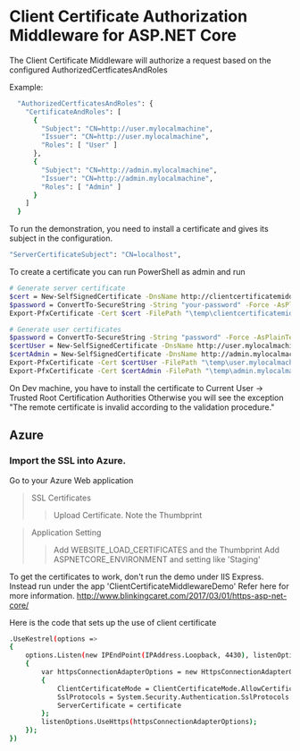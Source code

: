 # Client Certificate Authorization Middleware for ASP.NET Core
The Client Certificate Middleware will authorize a request based on the configured AuthorizedCertficatesAndRoles

Example:
```sh
  "AuthorizedCertficatesAndRoles": {
    "CertificateAndRoles": [
      {
        "Subject": "CN=http://user.mylocalmachine",
        "Issuer": "CN=http://user.mylocalmachine",
        "Roles": [ "User" ]
      },
      {
        "Subject": "CN=http://admin.mylocalmachine",
        "Issuer": "CN=http://admin.mylocalmachine",
        "Roles": [ "Admin" ]
      }
    ]
  }
```

To run the demonstration, you need to install a certificate and gives its subject in the configuration.
```sh
"ServerCertificateSubject": "CN=localhost",
```

To create a certificate you can run PowerShell as admin and run
```sh
# Generate server certificate
$cert = New-SelfSignedCertificate -DnsName http://clientcertificatemiddlewaredemo.azurewebsites.net -CertStoreLocation "cert:\LocalMachine\My"
$password = ConvertTo-SecureString -String "your-password" -Force -AsPlainText
Export-PfxCertificate -Cert $cert -FilePath "\temp\clientcertificatemiddlewaredemo.pfx" -Password $password

# Generate user certificates
$password = ConvertTo-SecureString -String "password" -Force -AsPlainText
$certUser = New-SelfSignedCertificate -DnsName http://user.mylocalmachine -CertStoreLocation "cert:\LocalMachine\My"
$certAdmin = New-SelfSignedCertificate -DnsName http://admin.mylocalmachine -CertStoreLocation "cert:\LocalMachine\My"
Export-PfxCertificate -Cert $certUser -FilePath "\temp\user.mylocalmachine.pfx" -Password $password
Export-PfxCertificate -Cert $certAdmin -FilePath "\temp\admin.mylocalmachine.pfx" -Password $password
```
On Dev machine, you have to install the certificate to Current User -> Trusted Root Certification Authorities
Otherwise you will see the exception "The remote certificate is invalid according to the validation procedure."

## Azure

### Import the SSL into Azure. 
Go to your Azure Web application
> SSL Certificates  
>> Upload Certificate.
>> Note the Thumbprint

> Application Setting
>> Add WEBSITE_LOAD_CERTIFICATES and the Thumbprint
>> Add ASPNETCORE_ENVIRONMENT  and setting like 'Staging'


To get the certificates to work, don't run the demo under IIS Express. Instead run under the app 'ClientCertificateMiddlewareDemo'
Refer here for more information.
http://www.blinkingcaret.com/2017/03/01/https-asp-net-core/


Here is the code that sets up the use of client certificate
```sh
.UseKestrel(options =>
{
    options.Listen(new IPEndPoint(IPAddress.Loopback, 4430), listenOptions =>
    {
        var httpsConnectionAdapterOptions = new HttpsConnectionAdapterOptions()
        {
            ClientCertificateMode = ClientCertificateMode.AllowCertificate,
            SslProtocols = System.Security.Authentication.SslProtocols.Tls,
            ServerCertificate = certificate
        };
        listenOptions.UseHttps(httpsConnectionAdapterOptions);
    });
})
```
